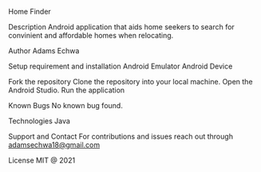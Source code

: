Home Finder

Description
Android application that aids home seekers to search for convinient and affordable homes when 
relocating.

Author 
Adams Echwa

Setup requirement and installation
Android Emulator
Android Device

Fork the repository
Clone the repository into your local machine.
Open the Android Studio.
Run the application

Known Bugs
No known bug found.

Technologies
Java

Support and Contact
For contributions and issues reach out through adamsechwa18@gmail.com

License
MIT @ 2021